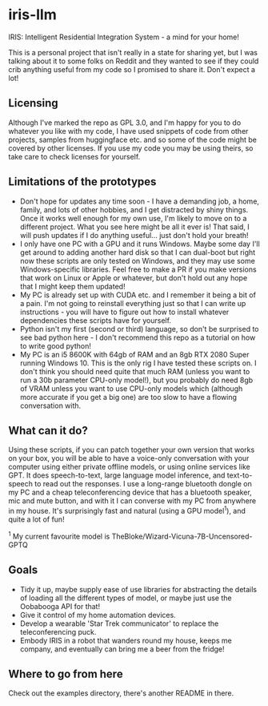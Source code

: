 # iris-llm
IRIS: Intelligent Residential Integration System - a mind for your home!

This is a personal project that isn't really in a state for sharing yet, but I was talking about it to some folks on Reddit and they wanted to see if they could crib anything useful from my code so I promised to share it.  Don't expect a lot!

## Licensing

Although I've marked the repo as GPL 3.0, and I'm happy for you to do whatever you like with my code, I have used snippets of code from other projects, samples from huggingface etc. and so some of the code might be covered by other licenses.  If you use my code you may be using theirs, so take care to check licenses for yourself.

## Limitations of the prototypes

- Don't hope for updates any time soon - I have a demanding job, a home, family, and lots of other hobbies, and I get distracted by shiny things.  Once it works well enough for my own use, I'm likely to move on to a different project.  What you see here might be all it ever is!  That said, I will push updates if I do anything useful... just don't hold your breath!
- I only have one PC with a GPU and it runs Windows.  Maybe some day I'll get around to adding another hard disk so that I can dual-boot but right now these scripts are only tested on Windows, and they may use some Windows-specific libraries.  Feel free to make a PR if you make versions that work on Linux or Apple or whatever, but don't hold out any hope that I might keep them updated!
- My PC is already set up with CUDA etc. and I remember it being a bit of a pain.  I'm not going to reinstall everything just so that I can write up instructions - you will have to figure out how to install whatever dependencies these scripts have for yourself.
- Python isn't my first (second or third) language, so don't be surprised to see bad python here - I don't recommend this repo as a tutorial on how to write good python!
- My PC is an i5 8600K with 64gb of RAM and an 8gb RTX 2080 Super running Windows 10.  This is the only rig I have tested these scripts on.  I don't think you should need quite that much RAM (unless you want to run a 30b parameter CPU-only model!), but you probably do need 8gb of VRAM unless you want to use CPU-only models which (although more accurate if you get a big one) are too slow to have a flowing conversation with.


## What can it do?

Using these scripts, if you can patch together your own version that works on your box, you will be able to have a voice-only conversation with your computer using either private offline models, or using online services like GPT.  It does speech-to-text, large language model inference, and text-to-speech to read out the responses.  I use a long-range bluetooth dongle on my PC and a cheap teleconferencing device that has a bluetooth speaker, mic and mute button, and with it I can converse with my PC from anywhere in my house.  It's surprisingly fast and natural (using a GPU model<sup>1</sup>), and quite a lot of fun!

<sup>1</sup> My current favourite model is TheBloke/Wizard-Vicuna-7B-Uncensored-GPTQ

## Goals

- Tidy it up, maybe supply ease of use libraries for abstracting the details of loading all the different types of model, or maybe just use the Oobabooga API for that!
- Give it control of my home automation devices.
- Develop a wearable 'Star Trek communicator' to replace the teleconferencing puck.
- Embody IRIS in a robot that wanders round my house, keeps me company, and eventually can bring me a beer from the fridge!

## Where to go from here

Check out the examples directory, there's another README in there.

